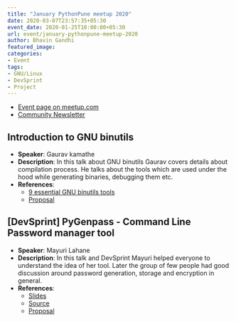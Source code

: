 ```yaml
---
title: "January PythonPune meetup 2020"
date: 2020-03-07T23:57:35+05:30
event_date: 2020-01-25T10:00:00+05:30
url: event/january-pythonpune-meetup-2020
author: Bhavin Gandhi
featured_image:
categories:
- Event
tags:
- GNU/Linux
- DevSprint
- Project
---
```


  * [Event page on meetup.com](https://www.meetup.com/PythonPune/events/268010380/)
  * [Community Newsletter](./community_news.md)

## Introduction to GNU binutils
  * **Speaker**: Gaurav kamathe
  * **Description**: In this talk about GNU binutils Gaurav covers
    details about compilation process. He talks about the tools which
    are used under the hood while generating binaries, debugging them
    etc.
  * **References**:
    * [9 essential GNU binutils tools](https://opensource.com/article/19/10/gnu-binutils)
    * [Proposal](https://github.com/pythonpune/meetup-talks/issues/51)

## [DevSprint] PyGenpass - Command Line Password manager tool
  * **Speaker**: Mayuri Lahane
  * **Description**: In this talk and DevSprint Mayuri helped everyone
    to understand the idea of her tool. Later the group of few people
    had good discussion around password generation, storage and
    encryption in general.
  * **References**:
    * [Slides](https://gist.github.com/mayurilahane/31f0c97a5875c44f73f62010a8be43d2)
	* [Source](https://github.com/paint-it/pygenpass)
	* [Proposal](https://github.com/pythonpune/meetup-talks/issues/77)

